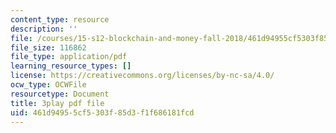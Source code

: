```yaml
---
content_type: resource
description: ''
file: /courses/15-s12-blockchain-and-money-fall-2018/461d94955cf5303f85d3f1f686181fcd_vPJ8oQ99r9c.pdf
file_size: 116862
file_type: application/pdf
learning_resource_types: []
license: https://creativecommons.org/licenses/by-nc-sa/4.0/
ocw_type: OCWFile
resourcetype: Document
title: 3play pdf file
uid: 461d9495-5cf5-303f-85d3-f1f686181fcd
---
```

